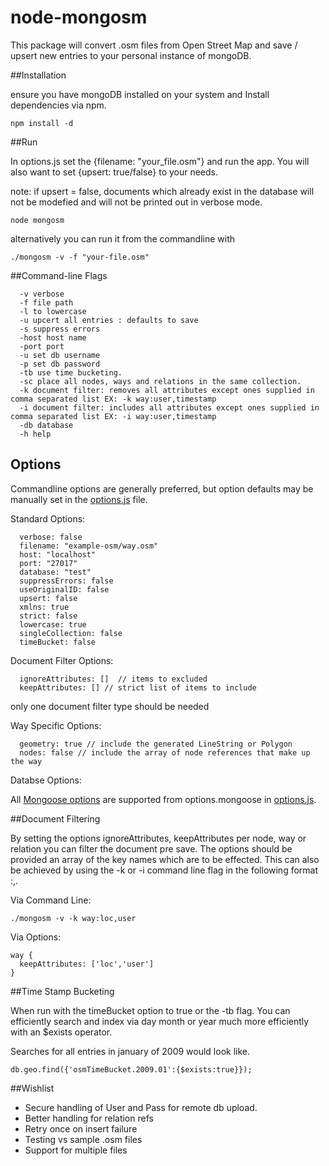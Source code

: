 node-mongosm
============

This package will convert .osm files from Open Street Map and save / upsert new entries to your personal instance of mongoDB.

##Installation

ensure you have mongoDB installed on your system and Install dependencies via npm.

```
npm install -d
```

##Run

In options.js set the {filename: "your_file.osm"} and run the app.
You will also want to set {upsert: true/false} to your needs.

note: if upsert = false, documents which already exist in the database will not be modefied
and will not be printed out in verbose mode.

```
node mongosm
```

alternatively you can run it from the commandline with
```
./mongosm -v -f "your-file.osm"
```

##Command-line Flags
```
  -v verbose
  -f file path
  -l to lowercase
  -u upcert all entries : defaults to save
  -s suppress errors
  -host host name
  -port port
  -u set db username
  -p set db password
  -tb use time bucketing.
  -sc place all nodes, ways and relations in the same collection.
  -k document filter: removes all attributes except ones supplied in comma separated list EX: -k way:user,timestamp
  -i document filter: includes all attributes except ones supplied in comma separated list EX: -i way:user,timestamp
  -db database
  -h help
```

## Options

Commandline options are generally preferred, but option defaults may be manually set in the [options.js](https://github.com/sammerry/node-mongosm/blob/master/options.js) file.

Standard Options:
```
  verbose: false
  filename: "example-osm/way.osm"
  host: "localhost"
  port: "27017"
  database: "test"
  suppressErrors: false
  useOriginalID: false
  upsert: false
  xmlns: true
  strict: false
  lowercase: true
  singleCollection: false
  timeBucket: false
```

Document Filter Options:
```
  ignoreAttributes: []  // items to excluded
  keepAttributes: [] // strict list of items to include
```
only one document filter type should be needed

Way Specific Options:
```
  geometry: true // include the generated LineString or Polygon
  nodes: false // include the array of node references that make up the way
```

Databse Options:

All [Mongoose options](http://mongoosejs.com/docs/connections.html) are supported from options.mongoose in  [options.js](https://github.com/sammerry/node-mongosm/blob/master/options.js).

##Document Filtering

By setting the options ignoreAttributes, keepAttributes per node, way or
relation you can filter the document pre save. The options should be
provided an array of the key names which are to be effected. This can also be achieved
by using the -k or -i command line flag in the following format <elementName>:<key>,<key>.

Via Command Line:
```
./mongosm -v -k way:loc,user
```

Via Options:
```
way {
  keepAttributes: ['loc','user']
}
```

##Time Stamp Bucketing

When run with the timeBucket option to true or the -tb flag. You can efficiently search
and index via day month or year much more efficiently with an $exists operator.

Searches for all entries in january of 2009 would look like.
```
db.geo.find({'osmTimeBucket.2009.01':{$exists:true}});
```

##Wishlist

- Secure handling of User and Pass for remote db upload.
- Better handling for relation refs
- Retry once on insert failure
- Testing vs sample .osm files
- Support for multiple files
